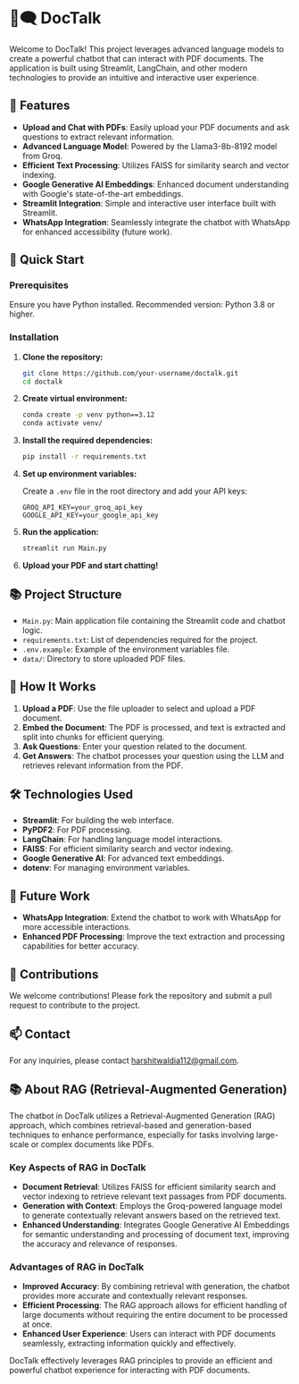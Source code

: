 # 📝🗨️ DocTalk

Welcome to DocTalk! This project leverages advanced language models to create a powerful chatbot that can interact with PDF documents. The application is built using Streamlit, LangChain, and other modern technologies to provide an intuitive and interactive user experience.

## 🌟 Features

- **Upload and Chat with PDFs**: Easily upload your PDF documents and ask questions to extract relevant information.
- **Advanced Language Model**: Powered by the Llama3-8b-8192 model from Groq.
- **Efficient Text Processing**: Utilizes FAISS for similarity search and vector indexing.
- **Google Generative AI Embeddings**: Enhanced document understanding with Google's state-of-the-art embeddings.
- **Streamlit Integration**: Simple and interactive user interface built with Streamlit.
- **WhatsApp Integration**: Seamlessly integrate the chatbot with WhatsApp for enhanced accessibility (future work).

## 🚀 Quick Start

### Prerequisites

Ensure you have Python installed. Recommended version: Python 3.8 or higher.

### Installation

1. **Clone the repository:**

    ```sh
    git clone https://github.com/your-username/doctalk.git
    cd doctalk
    ```

2. **Create virtual environment:**

    ```sh
    conda create -p venv python==3.12
    conda activate venv/
    ```

3. **Install the required dependencies:**

    ```sh
    pip install -r requirements.txt
    ```

4. **Set up environment variables:**

    Create a `.env` file in the root directory and add your API keys:

    ```plaintext
    GROQ_API_KEY=your_groq_api_key
    GOOGLE_API_KEY=your_google_api_key
    ```

5. **Run the application:**

    ```sh
    streamlit run Main.py
    ```

6. **Upload your PDF and start chatting!**

## 📚 Project Structure

- `Main.py`: Main application file containing the Streamlit code and chatbot logic.
- `requirements.txt`: List of dependencies required for the project.
- `.env.example`: Example of the environment variables file.
- `data/`: Directory to store uploaded PDF files.

## 📖 How It Works

1. **Upload a PDF**: Use the file uploader to select and upload a PDF document.
2. **Embed the Document**: The PDF is processed, and text is extracted and split into chunks for efficient querying.
3. **Ask Questions**: Enter your question related to the document.
4. **Get Answers**: The chatbot processes your question using the LLM and retrieves relevant information from the PDF.

## 🛠️ Technologies Used

- **Streamlit**: For building the web interface.
- **PyPDF2**: For PDF processing.
- **LangChain**: For handling language model interactions.
- **FAISS**: For efficient similarity search and vector indexing.
- **Google Generative AI**: For advanced text embeddings.
- **dotenv**: For managing environment variables.

## 🔧 Future Work

- **WhatsApp Integration**: Extend the chatbot to work with WhatsApp for more accessible interactions.
- **Enhanced PDF Processing**: Improve the text extraction and processing capabilities for better accuracy.

## 🌟 Contributions

We welcome contributions! Please fork the repository and submit a pull request to contribute to the project.

## 📫 Contact

For any inquiries, please contact [harshitwaldia112@gmail.com](mailto:harshitwaldia112@gmail.com).

## 📚 About RAG (Retrieval-Augmented Generation)

The chatbot in DocTalk utilizes a Retrieval-Augmented Generation (RAG) approach, which combines retrieval-based and generation-based techniques to enhance performance, especially for tasks involving large-scale or complex documents like PDFs.

### Key Aspects of RAG in DocTalk

- **Document Retrieval**: Utilizes FAISS for efficient similarity search and vector indexing to retrieve relevant text passages from PDF documents.
- **Generation with Context**: Employs the Groq-powered language model to generate contextually relevant answers based on the retrieved text.
- **Enhanced Understanding**: Integrates Google Generative AI Embeddings for semantic understanding and processing of document text, improving the accuracy and relevance of responses.

### Advantages of RAG in DocTalk

- **Improved Accuracy**: By combining retrieval with generation, the chatbot provides more accurate and contextually relevant responses.
- **Efficient Processing**: The RAG approach allows for efficient handling of large documents without requiring the entire document to be processed at once.
- **Enhanced User Experience**: Users can interact with PDF documents seamlessly, extracting information quickly and effectively.

DocTalk effectively leverages RAG principles to provide an efficient and powerful chatbot experience for interacting with PDF documents.

